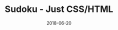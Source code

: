 ---
title: 'Sudoku - Just CSS/HTML'
description: 'Complete a sudoku puzzle without Javascript or server-side interaction.'
gametype: 'medium'
gameid: 91
date: 2018-06-20
tags: []
draft: false
type: 'games'
num19: [{'idx':1,'arr1':[1,2,3,4,5,6,7,8,9],'arr2':[1,2,3,4,5,6,7,8,9]},{'idx':2,'arr1':[1,2,3,4,5,6,7,8,9],'arr2':[1,2,3,4,5,6,7,8,9]},{'idx':3,'arr1':[1,2,3,4,5,6,7,8,9],'arr2':[1,2,3,4,5,6,7,8,9]},{'idx':4,'arr1':[1,2,3,4,5,6,7,8,9],'arr2':[1,2,3,4,5,6,7,8,9]},{'idx':5,'arr1':[1,2,3,4,5,6,7,8,9],'arr2':[1,2,3,4,5,6,7,8,9]},{'idx':6,'arr1':[1,2,3,4,5,6,7,8,9],'arr2':[1,2,3,4,5,6,7,8,9]},{'idx':7,'arr1':[1,2,3,4,5,6,7,8,9],'arr2':[1,2,3,4,5,6,7,8,9]},{'idx':8,'arr1':[1,2,3,4,5,6,7,8,9],'arr2':[1,2,3,4,5,6,7,8,9]},{'idx':9,'arr1':[1,2,3,4,5,6,7,8,9],'arr2':[1,2,3,4,5,6,7,8,9]}]
puzzle: [[2, 0, 0, 0, 0, 4, 0, 7, 0], [0, 8, 0, 0, 5, 3, 1, 0, 0], [5, 0, 0, 0, 0, 0, 0, 0, 0], [0, 0, 7, 1, 9, 0, 0, 4, 0], [6, 0, 5, 0, 0, 0, 9, 0, 0], [0, 0, 4, 3, 8, 0, 0, 6, 0], [7, 0, 0, 0, 0, 0, 0, 0, 0], [0, 9, 0, 0, 3, 7, 2, 0, 0], [3, 0, 0, 0, 0, 8, 0, 1, 0]]
layout: 'sudokucssstatic'
---